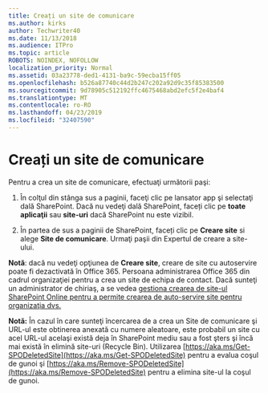 ```yaml
---
title: Creați un site de comunicare
ms.author: kirks
author: Techwriter40
ms.date: 11/13/2018
ms.audience: ITPro
ms.topic: article
ROBOTS: NOINDEX, NOFOLLOW
localization_priority: Normal
ms.assetid: 03a23778-ded1-4131-ba9c-59ecba15ff05
ms.openlocfilehash: b526a87740c44d2b247c202a92d9c35f85383500
ms.sourcegitcommit: 9d78905c512192ffc4675468abd2efc5f2e4baf4
ms.translationtype: MT
ms.contentlocale: ro-RO
ms.lasthandoff: 04/23/2019
ms.locfileid: "32407590"
---
```

# <a name="create-a-communication-site"></a>Creați un site de comunicare

Pentru a crea un site de comunicare, efectuaţi următorii paşi: 
  
1. În colţul din stânga sus a paginii, faceţi clic pe lansator app şi selectaţi dală SharePoint. Dacă nu vedeţi dală SharePoint, faceți clic pe **toate aplicaţii** sau **site-uri** dacă SharePoint nu este vizibil. 
    
2. În partea de sus a paginii de SharePoint, faceți clic pe **Creare site** si alege **Site de comunicare**. Urmaţi paşii din Expertul de creare a site-ului. 
    
 **Notă**: dacă nu vedeţi opţiunea de **Creare site**, creare de site cu autoservire poate fi dezactivată în Office 365. Persoana administrarea Office 365 din cadrul organizaţiei pentru a crea un site de echipa de contact. Dacă sunteţi un administrator de chiriaş, a se vedea [gestiona crearea de site-ul SharePoint Online pentru a permite crearea de auto-servire site pentru organizaţia dvs.](https://go.microsoft.com/fwlink/?linkid=2018780)
  
 **Notă:** În cazul în care sunteţi încercarea de a crea un Site de comunicare şi URL-ul este obtinerea anexată cu numere aleatoare, este probabil un site cu acel URL-ul acelaşi există deja în SharePoint mediu sau a fost şters şi încă mai există în elimină site-uri (Recycle Bin). Utilizarea [https://aka.ms/Get-SPODeletedSite](https://aka.ms/Get-SPODeletedSite) pentru a evalua coşul de gunoi şi [https://aka.ms/Remove-SPODeletedSite](https://aka.ms/Remove-SPODeletedSite) pentru a elimina site-ul la coşul de gunoi. 
  

